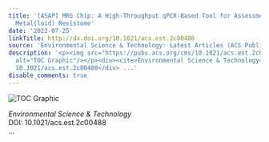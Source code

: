 ```yaml
---
title: '[ASAP] MRG Chip: A High-Throughput qPCR-Based Tool for Assessment of the Heavy
  Metal(loid) Resistome'
date: '2022-07-25'
linkTitle: http://dx.doi.org/10.1021/acs.est.2c00488
source: 'Environmental Science & Technology: Latest Articles (ACS Publications)'
description: '<p><img src="https://pubs.acs.org/cms/10.1021/acs.est.2c00488/asset/images/medium/es2c00488_0006.gif"
  alt="TOC Graphic"/></p><div><cite>Environmental Science & Technology</cite></div><div>DOI:
  10.1021/acs.est.2c00488</div> ...'
disable_comments: true
---
```

<p><img src="https://pubs.acs.org/cms/10.1021/acs.est.2c00488/asset/images/medium/es2c00488_0006.gif" alt="TOC Graphic"/></p><div><cite>Environmental Science & Technology</cite></div><div>DOI: 10.1021/acs.est.2c00488</div> ...